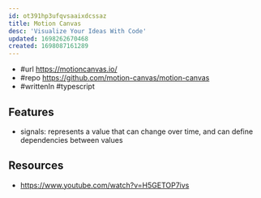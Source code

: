 ```yaml
---
id: ot391hp3ufqvsaaixdcssaz
title: Motion Canvas
desc: 'Visualize Your Ideas With Code'
updated: 1698262670468
created: 1698087161289
---
```


- #url https://motioncanvas.io/
- #repo https://github.com/motion-canvas/motion-canvas
- #writtenIn #typescript
  
## Features

- signals: represents a value that can change over time, and can define dependencies between values

## Resources

- https://www.youtube.com/watch?v=H5GETOP7ivs